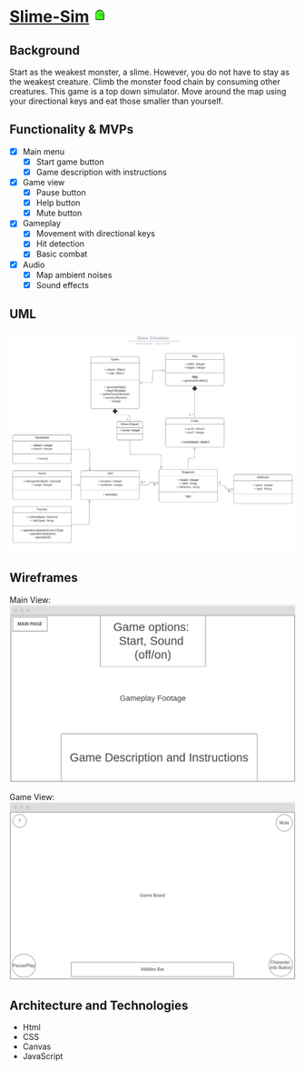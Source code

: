 # [Slime-Sim](https://dancreppel.github.io/Slime-Sim/) <img src="assets/images/logo.png" width="25" height="25" />

## Background
Start as the weakest monster, a slime.  However, you do not have to stay as the weakest creature.  Climb the monster food chain by consuming other creatures.  This game is a top down simulator.  Move around the map using your directional keys and eat those smaller than yourself.

## Functionality & MVPs
- [x] Main menu
  - [x] Start game button
  - [x] Game description with instructions
- [x] Game view
  - [x] Pause button
  - [x] Help button
  - [x] Mute button
- [x] Gameplay
  - [x] Movement with directional keys
  - [x] Hit detection
  - [x] Basic combat
- [x] Audio
  - [x] Map ambient noises
  - [x] Sound effects

## UML
![UML](https://github.com/dancreppel/Slime-Sim/blob/master/assets/UML/Slime%20Sim%20UML.png)

## Wireframes
Main View:
![Main Page](https://github.com/dancreppel/Slime-Sim/blob/master/assets/wireframes/main_page.png)

Game View:
![Game Page](https://github.com/dancreppel/Slime-Sim/blob/master/assets/wireframes/game_page.png)

## Architecture and Technologies
* Html
* CSS
* Canvas
* JavaScript
